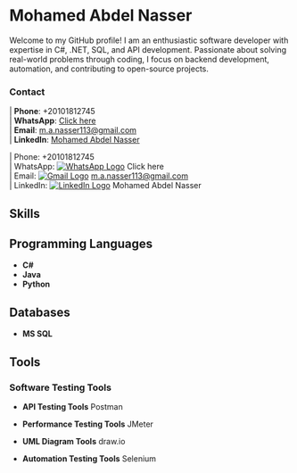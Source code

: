 # Mohamed Abdel Nasser

Welcome to my GitHub profile! I am an enthusiastic software developer with expertise in C#, .NET, SQL, and API development. Passionate about solving real-world problems through coding, I focus on backend development, automation, and contributing to open-source projects.



### Contact 
| **Phone**: +20101812745  
| **WhatsApp**: [Click here](http://wa.me/+201018127745)  
| **Email**: [m.a.nasser113@gmail.com](mailto:m.a.nasser113@gmail.com)  
| **LinkedIn**: [Mohamed Abdel Nasser](https://www.linkedin.com/in/mohamed-abdel-nasser-75014019a/)  

| Phone: +20101812745  
| WhatsApp: [![WhatsApp Logo](https://path-to-your-image.com/whatsapp-logo.png)](https://wa.me/20101812745) Click here  
| Email: [![Gmail Logo](https://path-to-your-image.com/gmail-logo.png)](mailto:m.a.nasser113@gmail.com) m.a.nasser113@gmail.com  
| LinkedIn: [![LinkedIn Logo](https://path-to-your-image.com/linkedin-logo.png)](https://www.linkedin.com/in/mohamed-abdel-nasser) Mohamed Abdel Nasser  


## Skills

## Programming Languages
- **C#**
- **Java**
- **Python**

## Databases
- **MS SQL**

## Tools
### Software Testing Tools
- **API Testing Tools**
       Postman

- **Performance Testing Tools**
      JMeter

- **UML Diagram Tools**
       draw.io

- **Automation Testing Tools**
      Selenium
